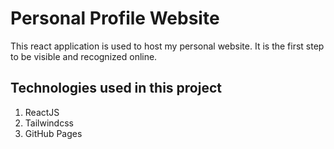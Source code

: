 # Personal Profile Website

This react application is used to host my personal website. It is the first step to be visible and recognized online.

## Technologies used in this project

1. ReactJS
1. Tailwindcss
1. GitHub Pages
